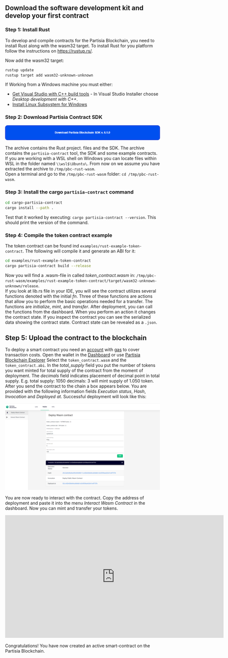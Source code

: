 ## Download the software development kit and develop your first contract

### Step 1: Install Rust
To develop and compile contracts for the Partisia Blockchain, you need to install Rust along with the wasm32 target. To install Rust for you platform follow the instructions on https://rustup.rs/.

Now add the wasm32 target:

```bash
rustup update
rustup target add wasm32-unknown-unknown
```
If Working from a Windows machine you must either:   
- [Get Visual Studio with C++  build tools](https://visualstudio.microsoft.com/downloads/) - In Visual Studio Installer choose *Desktop development with C++*.   
- [Install Linux Subsystem for Windows](https://docs.microsoft.com/en-us/windows/wsl/install)   

### Step 2: Download Partisia Contract SDK

[![button](Download.png)](LINK_TO_RUST_CONTRACT_SDK)   

The archive contains the Rust project.
files and the SDK. The archive contains the `partisia-contract` tool, the SDK and some example contracts.
If you are working with a WSL shell on Windows you can locate files within WSL in the folder named `\\wsl$\Ubuntu\`.
From now on we assume you have extracted the archive to `/tmp/pbc-rust-wasm`.  
Open a terminal and go to the `/tmp/pbc-rust-wasm` folder: `cd /tmp/pbc-rust-wasm`.

### Step 3: Install the cargo `partisia-contract` command

```bash 
cd cargo-partisia-contract
cargo install --path .
```

Test that it worked by executing: `cargo partisia-contract --version`. This should print the version of the command.

### Step 4: Compile the token contract example

The token contract can be found ind `examples/rust-example-token-contract`.
The following will compile it and generate an ABI for it:

```` bash
cd examples/rust-example-token-contract
cargo partisia-contract build --release
````

Now you will find a .wasm-file in called *token_contract.wasm* in: `/tmp/pbc-rust-wasm/examples/rust-example-token-contract/target/wasm32-unknown-unknown/release`.  
If you look at lib.rs file in your IDE, you will see the contract utilizes several functions denoted with the initial *fn*. Three of these functions are actions that allow you to perform the basic operations needed for a transfer. The functions are *initialize*, *mint*, and *transfer*. After deployment, you can call the functions from the dashboard. When you perform an action it changes the contract state. If you inspect the contract you can see the serialized data showing the contract state. Contract state can be revealed as a `.json`.

## Step 5: Upload the contract to the blockchain

To deploy a smart contract you need an [account](accounts.md) with [gas](byoc.md) to cover transaction costs. Open the wallet in the [Dashboard](https://dashboard.partisiablockchain.com/wallet/upload_wasm) or use [Partisia Blockchain Explorer](https://mpcexplorer.com/deploy-contract) Select the `token_contract.wasm` and the `token_contract.abi`. In the *total_supply* field you put the number of tokens you want minted for total supply of the contract from the moment of deployment. The *decimals* field indicates placement of decimal point in total supply. E.g. total supply: 1050 decimals: 3 will mint supply of 1.050 token. After you send the contract to the chain a box appears below. You are provided with the following information fields *Execution status*, *Hash*, *Invocation* and *Deployed at*.  Successful deployment will look like
this:

![deployment](deployment.png)

You are now ready to interact with the contract. Copy the address of deployment and paste it into the menu *Interact Wasm Contract* in the dashboard. Now you can mint and transfer your tokens.

<div class="embed-video-wrapper">
<iframe width="711" height="400" src="https://www.youtube.com/embed/qV2grtWDxUE" title="YouTube video player" frameborder="0" allowfullscreen></iframe>
</div>

Congratulations! You have now created an active smart-contract on the Partisia Blockchain.  
